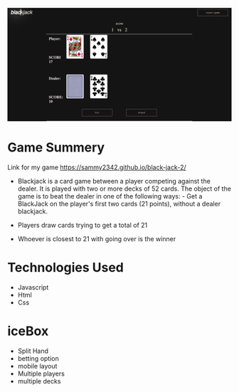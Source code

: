
![game](./Screen%20Shot%202022-09-22%20at%207.21.05%20PM.png)
# Game Summery

Link for my game https://sammy2342.github.io/black-jack-2/

* Blackjack is a card game between a player competing against the dealer. It is played with two or more decks of 52 cards. The object of the game is to beat the dealer in one of the following ways: - Get a BlackJack on the player's first two cards (21 points), without a dealer blackjack.

* Players draw cards trying to get a total of 21

* Whoever is closest to 21 with going over is the winner

#   Technologies Used 

*   Javascript
*   Html
*   Css 

# iceBox

* Split Hand 
* betting option 
* mobile layout 
* Multiple players 
* multiple decks 
